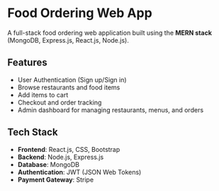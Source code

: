 # Food Ordering Web App

A full-stack food ordering web application built using the **MERN stack** (MongoDB, Express.js, React.js, Node.js).

## Features
- User Authentication (Sign up/Sign in)
- Browse restaurants and food items
- Add items to cart
- Checkout and order tracking
- Admin dashboard for managing restaurants, menus, and orders

## Tech Stack
- **Frontend**: React.js, CSS, Bootstrap
- **Backend**: Node.js, Express.js
- **Database**: MongoDB
- **Authentication**: JWT (JSON Web Tokens)
- **Payment Gateway**: Stripe
